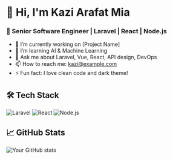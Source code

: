 # 👋 Hi, I'm Kazi Arafat Mia
### 🚀 Senior Software Engineer | Laravel | React | Node.js

- 🔭 I’m currently working on [Project Name]
- 🌱 I’m learning AI & Machine Learning
- 💬 Ask me about Laravel, Vue, React, API design, DevOps
- 📫 How to reach me: kazi@example.com
- ⚡ Fun fact: I love clean code and dark theme!

## 🛠️ Tech Stack
![Laravel](https://img.shields.io/badge/-Laravel-red?style=flat&logo=laravel)
![React](https://img.shields.io/badge/-React-blue?style=flat&logo=react)
![Node.js](https://img.shields.io/badge/-Node.js-green?style=flat&logo=node.js)

## 📈 GitHub Stats
![Your GitHub stats](https://github-readme-stats.vercel.app/api?username=kaziarafatmia&show_icons=true&hide_title=true)
